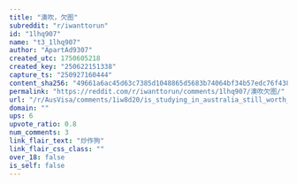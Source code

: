 ```yaml
---
title: "澳吹，欠图"
subreddit: "r/iwanttorun"
id: "1lhq907"
name: "t3_1lhq907"
author: "ApartAd9307"
created_utc: 1750605218
created_key: "250622151338"
capture_ts: "250927160444"
content_sha256: "49661a6ac45d63c7385d1048865d5683b74064bf34b57edc76f4382ebe8a9131"
permalink: "https://reddit.com/r/iwanttorun/comments/1lhq907/澳吹欠图/"
url: "/r/AusVisa/comments/1iw8d20/is_studying_in_australia_still_worth_it_for/"
domain: ""
ups: 6
upvote_ratio: 0.8
num_comments: 3
link_flair_text: "炒作狗"
link_flair_css_class: ""
over_18: false
is_self: false
---
```


